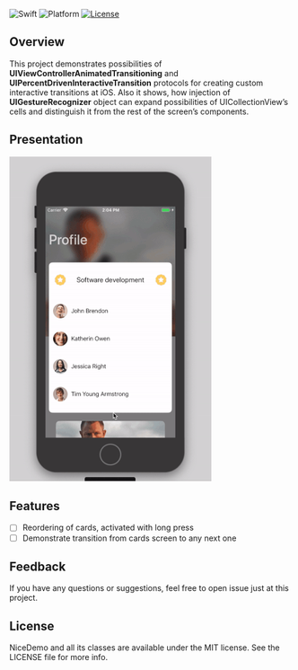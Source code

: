 ![Swift](https://img.shields.io/badge/Swift-4.2-orange.svg)
![Platform](https://img.shields.io/badge/platform-iOS-lightgrey.svg)
[![License](https://img.shields.io/badge/license-mit-blue.svg)](https://doge.mit-license.org)

## Overview
This project demonstrates possibilities of **UIViewControllerAnimatedTransitioning** and **UIPercentDrivenInteractiveTransition** protocols for creating custom interactive transitions at iOS.
Also it shows, how injection of **UIGestureRecognizer** object can expand possibilities of UICollectionView’s cells and distinguish it from the rest of the screen’s components.

## Presentation
<p align="left">
<img src="https://github.com/Kharauzov/SwipeableCards/blob/master/demo.gif" width="360px" height="578px"/>
</p>

## Features
- [ ] Reordering of cards, activated with long press
- [ ] Demonstrate transition from cards screen to any next one

## Feedback
If you have any questions or suggestions, feel free to open issue just at this project.

## License
NiceDemo and all its classes are available under the MIT license. See the LICENSE file for more info.

